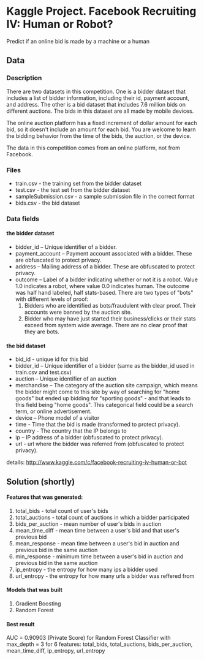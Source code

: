 # Kaggle Project. Facebook Recruiting IV: Human or Robot?
Predict if an online bid is made by a machine or a human

## Data
### Description
There are two datasets in this competition. One is a bidder dataset that includes a list of bidder information, including their id, payment account, and address. The other is a bid dataset that includes 7.6 million bids on different auctions. The bids in this dataset are all made by mobile devices.

The online auction platform has a fixed increment of dollar amount for each bid, so it doesn't include an amount for each bid. You are welcome to learn the bidding behavior from the time of the bids, the auction, or the device. 

The data in this competition comes from an online platform, not from Facebook.

### Files

* train.csv - the training set from the bidder dataset
* test.csv - the test set from the bidder dataset
* sampleSubmission.csv - a sample submission file in the correct format
* bids.csv - the bid dataset

### Data fields

#### the bidder dataset
* bidder_id – Unique identifier of a bidder.
* payment_account – Payment account associated with a bidder. These are obfuscated to protect privacy. 
* address – Mailing address of a bidder. These are obfuscated to protect privacy. 
* outcome – Label of a bidder indicating whether or not it is a robot. Value 1.0 indicates a robot, where value 0.0 indicates human. The outcome was half hand labeled, half stats-based. There are two types of "bots" with different levels of proof:
  1. Bidders who are identified as bots/fraudulent with clear proof. Their accounts were banned by the auction site.
  2. Bidder who may have just started their business/clicks or their stats exceed from system wide average. There are no clear proof that they are bots. 

#### the bid dataset
* bid_id - unique id for this bid
* bidder_id – Unique identifier of a bidder (same as the bidder_id used in train.csv and test.csv)
* auction – Unique identifier of an auction
* merchandise –  The category of the auction site campaign, which means the bidder might come to this site by way of searching for "home goods" but ended up bidding for "sporting goods" - and that leads to this field being "home goods". This categorical field could be a search term, or online advertisement. 
* device – Phone model of a visitor
* time - Time that the bid is made (transformed to protect privacy).
* country - The country that the IP belongs to
* ip – IP address of a bidder (obfuscated to protect privacy).
* url - url where the bidder was referred from (obfuscated to protect privacy). 

details: http://www.kaggle.com/c/facebook-recruiting-iv-human-or-bot

## Solution (shortly)
#### Features that was generated:
1. total_bids - total count of user's bids
2. total_auctions - total count of auctions in which a bidder participated
3. bids_per_auction - mean number of user's bids in auction
4. mean_time_diff - mean time between a user's bid and that user's previous bid
5. mean_response - mean time between a user's bid in auction and previous bid in the same auction
6. min_response - minimum time between a user's bid in auction and previous bid in the same auction
7. ip_entropy - the entropy for how many ips a bidder used
8. url_entropy - the entropy for how many urls a bidder was reffered from

#### Models that was built
1. Gradient Boosting
2. Random Forest

#### Best result
AUC = 0.90903 (Private Score) for Random Forest Classifier with max_depth = 3 for 6 features: total_bids, total_auctions, bids_per_auction, mean_time_diff, ip_entropy, url_entropy

